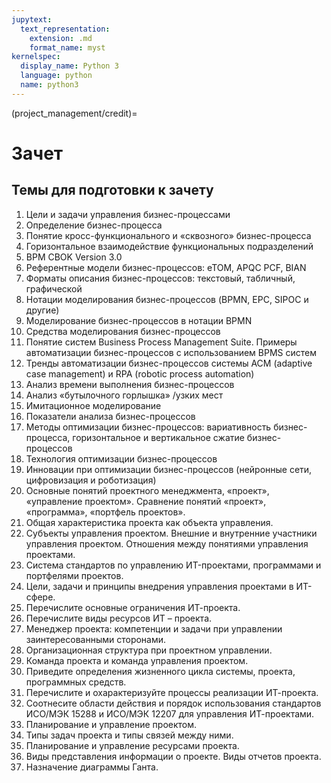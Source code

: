 ```yaml
---
jupytext:
  text_representation:
    extension: .md
    format_name: myst
kernelspec:
  display_name: Python 3
  language: python
  name: python3
---
```


(project_management/credit)=
# Зачет

## Темы для подготовки к зачету
1. Цели и задачи управления бизнес-процессами
2. Определение бизнес-процесса
3. Понятие кросс-функционального и «сквозного» бизнес-процесса
4. Горизонтальное взаимодействие функциональных подразделений
5. BPM CBOK Version 3.0
6. Референтные модели бизнес-процессов: eTOM, APQC PCF, BIAN
7. Форматы описания бизнес-процессов: текстовый, табличный, графической
8. Нотации моделирования бизнес-процессов (BPMN, EPC, SIPOC и другие)
9. Моделирование бизнес-процессов в нотации BPMN
10. Средства моделирования бизнес-процессов
11. Понятие систем Business Process Management Suite. Примеры автоматизации бизнес-процессов с использованием BPMS систем
12. Тренды автоматизации бизнес-процессов системы ACM (adaptive case management) и RPA (robotic process automation)
13. Анализ времени выполнения бизнес-процессов
14. Анализ «бутылочного горлышка» /узких мест
15. Имитационное моделирование
16. Показатели анализа бизнес-процессов
17. Методы оптимизации бизнес-процессов: вариативность бизнес-процесса, горизонтальное и вертикальное сжатие бизнес-процессов
18. Технология оптимизации бизнес-процессов
19. Инновации при оптимизации бизнес-процессов (нейронные сети, цифровизация и роботизация)
20. Основные понятий проектного менеджмента, «проект», «управление проектом». Сравнение понятий «проект», «программа», «портфель проектов».
21. Общая характеристика проекта как объекта управления.
22. Субъекты управления проектом. Внешние и внутренние участники управления проектом. Отношения между понятиями управления проектами.
23. Система стандартов по управлению ИT-проектами, программами и портфелями проектов.
24. Цели, задачи и принципы внедрения управления проектами в ИT-cфере.
25. Перечислите основные ограничения ИТ-проекта.
26. Перечислите виды ресурсов ИТ – проекта.
27. Менеджер проекта: компетенции и задачи при управлении заинтересованными сторонами.
28. Организационная структура при проектном управлении.
29. Команда проекта и команда управления проектом.
30. Приведите определения жизненного цикла системы, проекта, программных средств.
31. Перечислите и охарактеризуйте процессы реализации ИТ-проекта.
32. Соотнесите области действия и порядок использования стандартов ИСО/МЭК 15288 и ИСО/МЭК 12207 для управления ИТ-проектами.
33. Планирование и управление проектом.
34. Типы задач проекта и типы связей между ними.
35. Планирование и управление ресурсами проекта.
36. Виды представления информации о проекте. Виды отчетов проекта.
37. Назначение диаграммы Ганта.

